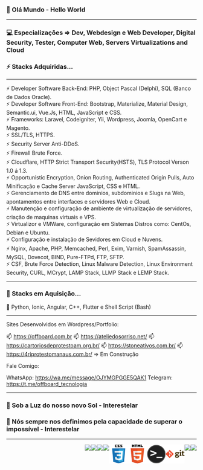 ### 👋 Olá Mundo - Hello World ### 

<hr>

###  💻 Especializações => Dev, Webdesign e Web Developer, Digital Security, Tester, Computer Web, Servers Virtualizations and Cloud ###  

### ⚡ Stacks Adquiridas... ### 

<hr>

⚡ Developer Software Back-End:  PHP, Object Pascal (Delphi), SQL (Banco de Dados Oracle).
<br>
⚡ Developer Software Front-End: Bootstrap, Materialize, Material Design, Semantic.ui, Vue.Js, HTML, JavaScript e CSS.
<br>
⚡ Frameworks: Laravel, Codeigniter, Yii, Wordpress, Joomla, OpenCart e Magento.
<br>
⚡ SSL/TLS, HTTPS.
<br>
⚡ Security Server Anti-DDoS.
<br>
⚡ Firewall Brute Force.
<br>
⚡ Cloudflare, HTTP Strict Transport Security(HSTS), TLS Protocol Verson 1.0 á 1.3.
<br>
⚡ Opportunistic Encryption, Onion Routing, Authenticated Origin Pulls, Auto Minificação e Cache Server JavaScript, CSS e HTML.
<br>
⚡ Gerenciamento de DNS entre dominios, subdominios e Slugs na Web, apontamentos entre interfaces e servidores Web e Cloud.
<br>
⚡ Manutenção e configuração de ambiente de virtualização de servidores, criação de maquinas virtuais e VPS.
<br>
⚡ Virtualizor e VMWare, configuração em Sistemas Distros como: CentOs, Debian e Ubuntu.
<br>
⚡ Configuração e instalação de Sevidores em Cloud e Nuvens.
<br>
⚡ Nginx, Apache, PHP, Memcached, Perl, Exim, Varnish, SpamAssassin, MySQL, Dovecot, BIND, Pure-FTPd, FTP, SFTP.
<br>
⚡ CSF, Brute Force Detection, Linux Malware Detection, Linux Environment Security, CURL, MCrypt, LAMP Stack, LLMP Stack e LEMP Stack.

<hr>

### 📘 Stacks em Aquisição... ### 

📘 Python, Ionic, Angular, C++, Flutter e Shell Script (Bash)

<hr>

Sites Desenvolvidos em Wordpress/Portfolio:

📫 https://offboard.com.br
📫 https://ateliedosorriso.net/
📫 https://cartoriosdeprotestoam.org.br/
📫 https://stoneativos.com.br/
📫 https://4riprotestomanaus.com.br/ => Em Construção

Fale Comigo:

WhatsApp: https://wa.me/message/OJYMGPGGE5QAK1
Telegram: https://t.me/offboard_tecnologia

<hr>

### 🚀 Sob a Luz do nosso novo Sol - Interestelar  ###
### 🚀 Nós sempre nos definimos pela capacidade de superar o impossível - Interestelar ###

<hr>

<img align="right" height="50" src="https://camo.githubusercontent.com/5ffc0bad36a1136cb56ea1df57e5dc76ad2624e5/68747470733a2f2f7777772e766563746f726c6f676f2e7a6f6e652f6c6f676f732f6a6176617363726970742f6a6176617363726970742d686f72697a6f6e74616c2e737667" style="max-width:100%;">

<img align="right" height="50" src="https://camo.githubusercontent.com/55c4a3eedecf425cfaebfa9d589283d2a95dfecb/68747470733a2f2f7777772e766563746f726c6f676f2e7a6f6e652f6c6f676f732f6c696e75782f6c696e75782d617232312e737667" style="max-width:100%;">

<img align="right" height="50" src="https://raw.githubusercontent.com/github/explore/80688e429a7d4ef2fca1e82350fe8e3517d3494d/topics/git/git.png" style="max-width:100%;">

<img align="right" height="50" src="https://raw.githubusercontent.com/github/explore/80688e429a7d4ef2fca1e82350fe8e3517d3494d/topics/terminal/terminal.png" style="max-width:100%;">

<img align="right" height="50" src="https://raw.githubusercontent.com/github/explore/80688e429a7d4ef2fca1e82350fe8e3517d3494d/topics/html/html.png" style="max-width:100%;">

<img align="right" height="50" src="https://raw.githubusercontent.com/github/explore/80688e429a7d4ef2fca1e82350fe8e3517d3494d/topics/css/css.png" style="max-width:100%;">

<img align="right" height="50" src="https://icons-for-free.com/iconfiles/png/512/development+js+laravel+logo+script+icon-1320184809621043055.png" style="max-width:100%;">

<img align="right" height="50" src="https://cdn.iconscout.com/icon/free/png-256/wordpress-20-448281.png" style="max-width:100%;">

<img align="right" height="50" src="https://cdn.auth0.com/blog/logos/vuejs-logo.png" style="max-width:100%;">

<img align="right" height="50" src="https://cdn.iconscout.com/icon/free/png-512/codeigniter-4-1175201.png" style="max-width:100%;">
